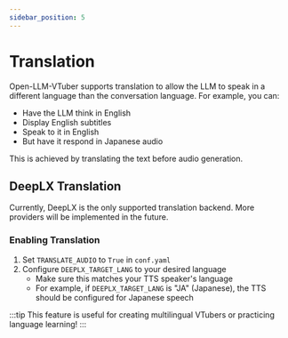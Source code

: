 ```yaml
---
sidebar_position: 5
---
```


# Translation

Open-LLM-VTuber supports translation to allow the LLM to speak in a different language than the conversation language. For example, you can:
- Have the LLM think in English
- Display English subtitles
- Speak to it in English
- But have it respond in Japanese audio

This is achieved by translating the text before audio generation.

## DeepLX Translation

Currently, DeepLX is the only supported translation backend. More providers will be implemented in the future.

### Enabling Translation

1. Set `TRANSLATE_AUDIO` to `True` in `conf.yaml`
2. Configure `DEEPLX_TARGET_LANG` to your desired language
   - Make sure this matches your TTS speaker's language
   - For example, if `DEEPLX_TARGET_LANG` is "JA" (Japanese), the TTS should be configured for Japanese speech

:::tip
This feature is useful for creating multilingual VTubers or practicing language learning!
::: 